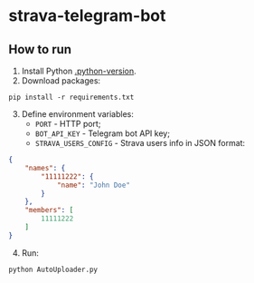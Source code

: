 # strava-telegram-bot

## How to run

1. Install Python [.python-version](.python-version).
2. Download packages: 
```shell
pip install -r requirements.txt
```
3. Define environment variables:
   - `PORT` - HTTP port;
   - `BOT_API_KEY` - Telegram bot API key;
   - `STRAVA_USERS_CONFIG` - Strava users info in JSON format:
```json
{
    "names": {
        "11111222": {
            "name": "John Doe"
        }
    },
    "members": [
        11111222
    ]
}
```
4. Run:
```shell
python AutoUploader.py
```
